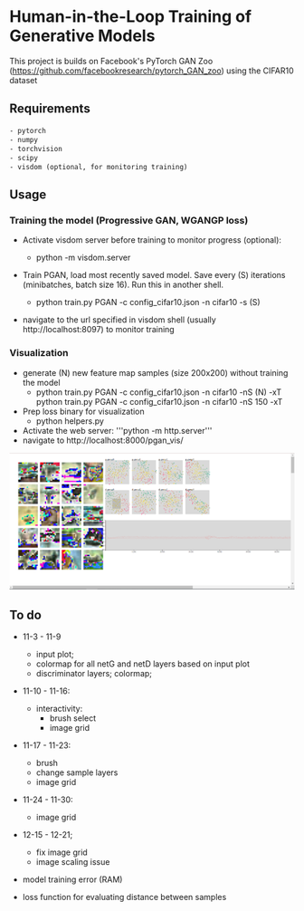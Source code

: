 # Human-in-the-Loop Training of Generative Models

This project is builds on Facebook's PyTorch GAN Zoo (https://github.com/facebookresearch/pytorch_GAN_zoo) using the CIFAR10 dataset

## Requirements
    - pytorch
    - numpy
    - torchvision
    - scipy
    - visdom (optional, for monitoring training)

## Usage
### Training the model (Progressive GAN, WGANGP loss)
- Activate visdom server before training to monitor progress (optional):
    - python -m visdom.server
    
- Train PGAN, load most recently saved model. Save every (S) iterations (minibatches, batch size 16). Run this in another shell.
    - python train.py PGAN -c config_cifar10.json -n cifar10 -s (S)

- navigate to the url specified in visdom shell (usually http://localhost:8097) to monitor training

### Visualization
- generate (N) new feature map samples (size 200x200) without training the model
    - python train.py PGAN -c config_cifar10.json -n cifar10 -nS (N) -xT
    python train.py PGAN -c config_cifar10.json -n cifar10 -nS 150 -xT
- Prep loss binary for visualization
    - python helpers.py
- Activate the web server: '''python -m http.server'''
- navigate to http://localhost:8000/pgan_vis/

![screenshot](screenshot.PNG)

## To do
- 11-3 - 11-9
    - input plot; 
    - colormap for all netG and netD layers based on input plot
    - discriminator layers; colormap;

- 11-10 - 11-16:
    - interactivity:
        - brush select
        - image grid

- 11-17 - 11-23:
    - brush
    - change sample layers 
    - image grid

- 11-24 - 11-30:
    - image grid

- 12-15 - 12-21;
    - fix image grid
    - image scaling issue

- model training error (RAM)
- loss function for evaluating distance between samples

